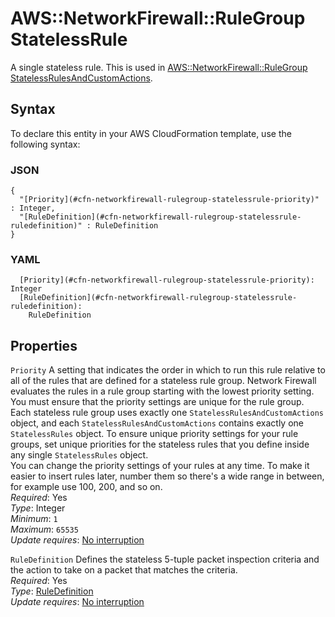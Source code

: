 # AWS::NetworkFirewall::RuleGroup StatelessRule<a name="aws-properties-networkfirewall-rulegroup-statelessrule"></a>

A single stateless rule\. This is used in [AWS::NetworkFirewall::RuleGroup StatelessRulesAndCustomActions](aws-properties-networkfirewall-rulegroup-statelessrulesandcustomactions.md)\.

## Syntax<a name="aws-properties-networkfirewall-rulegroup-statelessrule-syntax"></a>

To declare this entity in your AWS CloudFormation template, use the following syntax:

### JSON<a name="aws-properties-networkfirewall-rulegroup-statelessrule-syntax.json"></a>

```
{
  "[Priority](#cfn-networkfirewall-rulegroup-statelessrule-priority)" : Integer,
  "[RuleDefinition](#cfn-networkfirewall-rulegroup-statelessrule-ruledefinition)" : RuleDefinition
}
```

### YAML<a name="aws-properties-networkfirewall-rulegroup-statelessrule-syntax.yaml"></a>

```
  [Priority](#cfn-networkfirewall-rulegroup-statelessrule-priority): Integer
  [RuleDefinition](#cfn-networkfirewall-rulegroup-statelessrule-ruledefinition): 
    RuleDefinition
```

## Properties<a name="aws-properties-networkfirewall-rulegroup-statelessrule-properties"></a>

`Priority`  <a name="cfn-networkfirewall-rulegroup-statelessrule-priority"></a>
A setting that indicates the order in which to run this rule relative to all of the rules that are defined for a stateless rule group\. Network Firewall evaluates the rules in a rule group starting with the lowest priority setting\. You must ensure that the priority settings are unique for the rule group\.   
Each stateless rule group uses exactly one `StatelessRulesAndCustomActions` object, and each `StatelessRulesAndCustomActions` contains exactly one `StatelessRules` object\. To ensure unique priority settings for your rule groups, set unique priorities for the stateless rules that you define inside any single `StatelessRules` object\.  
You can change the priority settings of your rules at any time\. To make it easier to insert rules later, number them so there's a wide range in between, for example use 100, 200, and so on\.   
*Required*: Yes  
*Type*: Integer  
*Minimum*: `1`  
*Maximum*: `65535`  
*Update requires*: [No interruption](https://docs.aws.amazon.com/AWSCloudFormation/latest/UserGuide/using-cfn-updating-stacks-update-behaviors.html#update-no-interrupt)

`RuleDefinition`  <a name="cfn-networkfirewall-rulegroup-statelessrule-ruledefinition"></a>
Defines the stateless 5\-tuple packet inspection criteria and the action to take on a packet that matches the criteria\.   
*Required*: Yes  
*Type*: [RuleDefinition](aws-properties-networkfirewall-rulegroup-ruledefinition.md)  
*Update requires*: [No interruption](https://docs.aws.amazon.com/AWSCloudFormation/latest/UserGuide/using-cfn-updating-stacks-update-behaviors.html#update-no-interrupt)